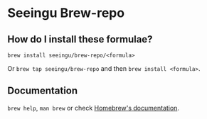 # Seeingu Brew-repo

## How do I install these formulae?

`brew install seeingu/brew-repo/<formula>`

Or `brew tap seeingu/brew-repo` and then `brew install <formula>`.

## Documentation

`brew help`, `man brew` or check [Homebrew's documentation](https://docs.brew.sh).
